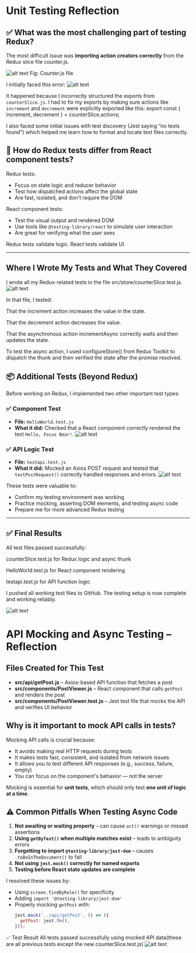 # Unit Testing Reflection

## ✅ What was the most challenging part of testing Redux?

The most difficult issue was **importing action creators correctly** from the Redux slice file counter.js.

![alt text](image-5.png)
Fig: Counter.js file

I initially faced this error:
![alt text](image-4.png)

It happened because I incorrectly structured the exports from `counterSlice.js`. I had to fix my exports by making sure actions like `increment` and `decrement` were explicitly exported like this:
export const { increment, decrement } = counterSlice.actions;

I also faced some initial issues with test discovery (Jest saying “no tests found”) which helped me learn how to format and locate test files correctly.



## 🧪 How do Redux tests differ from React component tests?

Redux tests:
- Focus on state logic and reducer behavior
- Test how dispatched actions affect the global state
- Are fast, isolated, and don't require the DOM

React component tests:
- Test the visual output and rendered DOM
- Use tools like `@testing-library/react` to simulate user interaction
- Are great for verifying what the user sees

Redux tests validate logic. React tests validate UI.

---
## Where I Wrote My Tests and What They Covered
I wrote all my Redux-related tests in the file src/store/counterSlice.test.js.
![alt text](image-6.png)

In that file, I tested:

That the increment action increases the value in the state.

That the decrement action decreases the value.

That the asynchronous action incrementAsync correctly waits and then updates the state.

To test the async action, I used configureStore() from Redux Toolkit to dispatch the thunk and then verified the state after the promise resolved.

## 📦 Additional Tests (Beyond Redux)

Before working on Redux, I implemented two other important test types:

### ✅ Component Test
- **File:** `HelloWorld.test.js`
- **What it did:** Checked that a React component correctly rendered the text `Hello, Focus Bear!`.
![alt text](image-2.png)

### ✅ API Logic Test
- **File:** `testapi.test.js`
- **What it did:** Mocked an Axios POST request and tested that `testPostRequest()` correctly handled responses and errors.
![alt text](image-3.png)

These tests were valuable to:
- Confirm my testing environment was working
- Practice mocking, asserting DOM elements, and testing async code
- Prepare me for more advanced Redux testing

---

## ✅ Final Results
All test files passed successfully:

counterSlice.test.js for Redux logic and async thunk

HelloWorld.test.js for React component rendering

testapi.test.js for API function logic

I pushed all working test files to GitHub. The testing setup is now complete and working reliably.

![alt text](image-1.png)

# API Mocking and Async Testing – Reflection

## Files Created for This Test

- **src/api/getPost.js** – Axios-based API function that fetches a post
- **src/components/PostViewer.js** – React component that calls `getPost` and renders the post
- **src/components/PostViewer.test.js** – Jest test file that mocks the API and verifies UI behavior

##  Why is it important to mock API calls in tests?

Mocking API calls is crucial because:
- It avoids making real HTTP requests during tests
- It makes tests fast, consistent, and isolated from network issues
- It allows you to test different API responses (e.g., success, failure, empty)
- You can focus on the component's behavior — not the server

Mocking is essential for **unit tests**, which should only test **one unit of logic at a time**.

## ⚠️ Common Pitfalls When Testing Async Code

1. **Not awaiting or waiting properly** – can cause `act()` warnings or missed assertions
2. **Using `getByText()` when multiple matches exist** – leads to ambiguity errors
3. **Forgetting to import `@testing-library/jest-dom`** – causes `.toBeInTheDocument()` to fail
4. **Not using `jest.mock()` correctly for named exports**
5. **Testing before React state updates are complete**

I  resolved these issues by:
- Using `screen.findByRole()` for specificity
- Adding `import '@testing-library/jest-dom'`
- Properly mocking `getPost` with:
  ```js
  jest.mock('../api/getPost', () => ({
    getPost: jest.fn(),
  }));

✅ Test Result
All tests passed successfully using mocked API data(these are all previous tests except the new counterSlice.test.js)
![alt text](image-7.png)